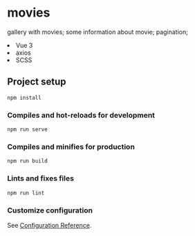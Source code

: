 # movies
gallery with movies;
some information about movie; pagination;

<li>Vue 3</li>
<li>axios</li>
<li>SCSS</li>


## Project setup
```
npm install
```

### Compiles and hot-reloads for development
```
npm run serve
```

### Compiles and minifies for production
```
npm run build
```

### Lints and fixes files
```
npm run lint
```

### Customize configuration
See [Configuration Reference](https://cli.vuejs.org/config/).
